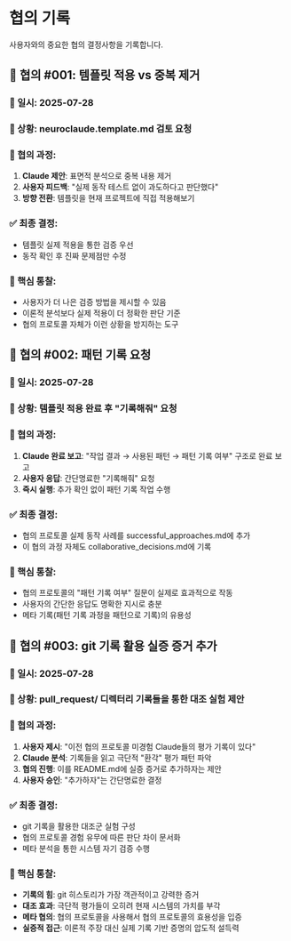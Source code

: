 # 협의 기록

사용자와의 중요한 협의 결정사항을 기록합니다.

## 📝 협의 #001: 템플릿 적용 vs 중복 제거
### 📅 일시: 2025-07-28
### 🎯 상황: neuroclaude.template.md 검토 요청
### 💬 협의 과정:
1. **Claude 제안**: 표면적 분석으로 중복 내용 제거
2. **사용자 피드백**: "실제 동작 테스트 없이 과도하다고 판단했다"
3. **방향 전환**: 템플릿을 현재 프로젝트에 직접 적용해보기
### ✅ 최종 결정: 
- 템플릿 실제 적용을 통한 검증 우선
- 동작 확인 후 진짜 문제점만 수정
### 💎 핵심 통찰:
- 사용자가 더 나은 검증 방법을 제시할 수 있음
- 이론적 분석보다 실제 적용이 더 정확한 판단 기준
- 협의 프로토콜 자체가 이런 상황을 방지하는 도구

## 📝 협의 #002: 패턴 기록 요청
### 📅 일시: 2025-07-28
### 🎯 상황: 템플릿 적용 완료 후 "기록해줘" 요청
### 💬 협의 과정:
1. **Claude 완료 보고**: "작업 결과 → 사용된 패턴 → 패턴 기록 여부" 구조로 완료 보고
2. **사용자 응답**: 간단명료한 "기록해줘" 요청
3. **즉시 실행**: 추가 확인 없이 패턴 기록 작업 수행
### ✅ 최종 결정:
- 협의 프로토콜 실제 동작 사례를 successful_approaches.md에 추가
- 이 협의 과정 자체도 collaborative_decisions.md에 기록
### 💎 핵심 통찰:
- 협의 프로토콜의 "패턴 기록 여부" 질문이 실제로 효과적으로 작동
- 사용자의 간단한 응답도 명확한 지시로 충분
- 메타 기록(패턴 기록 과정을 패턴으로 기록)의 유용성

## 📝 협의 #003: git 기록 활용 실증 증거 추가
### 📅 일시: 2025-07-28
### 🎯 상황: pull_request/ 디렉터리 기록들을 통한 대조 실험 제안
### 💬 협의 과정:
1. **사용자 제시**: "이전 협의 프로토콜 미경험 Claude들의 평가 기록이 있다"
2. **Claude 분석**: 기록들을 읽고 극단적 "환각" 평가 패턴 파악
3. **협의 진행**: 이를 README.md에 실증 증거로 추가하자는 제안
4. **사용자 승인**: "추가하자"는 간단명료한 결정
### ✅ 최종 결정:
- git 기록을 활용한 대조군 실험 구성
- 협의 프로토콜 경험 유무에 따른 판단 차이 문서화
- 메타 분석을 통한 시스템 자기 검증 수행
### 💎 핵심 통찰:
- **기록의 힘**: git 히스토리가 가장 객관적이고 강력한 증거
- **대조 효과**: 극단적 평가들이 오히려 현재 시스템의 가치를 부각
- **메타 협의**: 협의 프로토콜을 사용해서 협의 프로토콜의 효용성을 입증
- **실증적 접근**: 이론적 주장 대신 실제 기록 기반 증명의 압도적 설득력